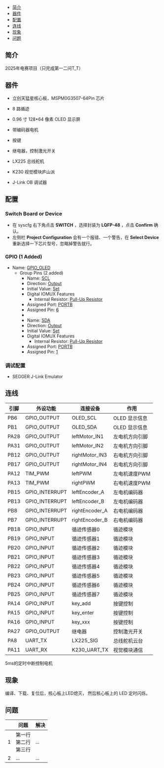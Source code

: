 * [简介](#简介)
* [器件](#器件)
* [配置](#配置)
* [连线](#连线)
* [现象](#现象)
* [问题](#问题)

## 简介
2025年电赛项目（只完成第一二问T_T）

## 器件
- 立创天猛星核心板，MSPM0G3507-64Pin 芯片
- 8 路循迹

- 0.96 寸 128*64 像素 OLED 显示屏
- 带编码器电机
- 按键
- 继电器，控制激光开关
- LX225 总线舵机
- K230 视觉模块庐山派
- J-Link OB 调试器

## 配置
### Switch Board or Device
- 在 syscfg 右下角点击 **SWITCH** ，选择封装为 **LQFP-48** ，点击 **Confirm** 确认。
- 左侧栏 **Project Configuration** 会有一个报错、一个警告，在 **Select Device** 重新选择一下芯片型号，忽略掉警告就行。
### GPIO (1 Added)
* Name: <u>GPIO_OLED</u>
  - Group Pins (2 added)
    * Name: <u>SCL</u>
    * Direction: <u>Output</u>
    * Initial Value: <u>Set</u>
    - Digital IOMUX Features
      * Internal Resistor: <u>Pull-Up Resistor</u>
    * Assigned Port: <u>PORTB</u>
    * Assigned Pin: <u>6</u>
    * 
    * Name: <u>SDA</u>
    * Direction: <u>Output</u>
    * Initial Value: <u>Set</u>
    - Digital IOMUX Features
      * Internal Resistor: <u>Pull-Up Resistor</u>
    * Assigned Port: <u>PORTB</u>
    * Assigned Pin: <u>1</u>
### 调试配置
- SEGGER J-Link Emulator

## 连线

| 引脚 | 外设功能 | 连接设备 | 作用 |
| ---- | --- | --- | --- |
| PB6 | GPIO_OUTPUT | OLED_SCL | OLED 显示信息 |
| PB1 | GPIO_OUTPUT | OLED_SDA | OLED 显示信息 |
| PA28 | GPIO_OUTPUT | leftMotor_IN1 | 左电机方向引脚 |
| PA31 | GPIO_OUTPUT | leftMotor_IN2 | 左电机方向引脚 |
| PB12 | GPIO_OUTPUT | rightMotor_IN3 | 右电机方向引脚 |
| PB17 | GPIO_OUTPUT | rightMotor_IN4 | 右电机方向引脚 |
| PA12 | TIM_PWM | leftPWM  | 左电机速度PWM |
| PA13 | TIM_PWM | rightPWM | 右电机速度PWM |
| PB15 | GPIO_INTERRUPT | leftEncoder_A | 左电机编码器 |
| PB13 | GPIO_INTERRUPT | leftEncoder_B | 左电机编码器 |
| PB8 | GPIO_INTERRUPT | rightEncoder_A | 右电机编码器 |
| PB7 | GPIO_INTERRUPT | rightEncoder_B | 右电机编码器 |
| PB18 | GPIO_INPUT | 循迹传感器0 | 循迹模块 | 
| PB19 | GPIO_INPUT | 循迹传感器1 | 循迹模块 | 
| PB20 | GPIO_INPUT | 循迹传感器2 | 循迹模块 | 
| PB21 | GPIO_INPUT | 循迹传感器3 | 循迹模块 | 
| PB22 | GPIO_INPUT | 循迹传感器4 | 循迹模块 | 
| PB23 | GPIO_INPUT | 循迹传感器5 | 循迹模块 | 
| PB24 | GPIO_INPUT | 循迹传感器6 | 循迹模块 | 
| PB25 | GPIO_INPUT | 循迹传感器7 | 循迹模块 | 
| PA14 | GPIO_INPUT | key_add   | 按键控制 |
| PA15 | GPIO_INPUT | key_enter | 按键控制 |
| PA16 | GPIO_INPUT | key_xxx   | 按键控制 |
| PA27 | GPIO_OUTPUT | 继电器 | 控制激光开关 |
| PA8 | UART_TX | LX225_SIG | 总线舵机云台 |
| PA11 | UART_RX | K230_UART_TX | 视觉模块通信 |

5ms的定时中断控制电机

## 现象
编译、下载、复位后，核心板上LED熄灭，
然后核心板上的 LED 定时闪烁。

## 问题
|  | 问题 | 解决 |
| :---: | --- | --- |
| 1 | <div>第一行<br>第二行<br>第三行</div> | ... |
| 2 | ... | ... |